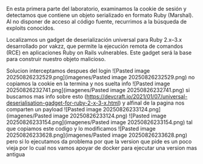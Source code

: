 En esta primera parte del laboratorio, examinamos la cookie de sesión y detectamos que contiene un objeto serializado en formato Ruby (Marshal). Al no disponer de acceso al código fuente, recurrimos a la búsqueda de exploits conocidos.

Localizamos un gadget de deserialización universal para Ruby 2.x–3.x desarrollado por vakzz, que permite la ejecución remota de comandos (RCE) en aplicaciones Ruby on Rails vulnerables. Este gadget será la base para construir nuestro objeto malicioso.

Solucion
interceptamos despues del login
![Pasted image 20250826232529.png](imagenes/Pasted image 20250826232529.png)
no copiamos la cookie en la termina y nos suelta info
![Pasted image 20250826232741.png](imagenes/Pasted image 20250826232741.png)
si buscamos mas info sobre esto (https://devcraft.io/2021/01/07/universal-deserialisation-gadget-for-ruby-2-x-3-x.html)
y alfinal de la pagina nos comparten un payload
![Pasted image 20250826233124.png](imagenes/Pasted image 20250826233124.png)
![Pasted image 20250826233154.png](imagenes/Pasted image 20250826233154.png)
tal que copiamos este codigo y lo modificamos
![Pasted image 20250826233628.png](imagenes/Pasted image 20250826233628.png)
pero si lo ejecutamos da problema por que la version que pide es un poco vieja por lo cual nos vamos apoyar de docker para ejecutar una version mas antigua
